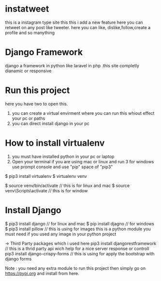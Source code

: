 # instatweet
this is a instagram type site this  this i add a new feature here you can retweet on any post like tweeter. here you can like, dislike,follow,create a profile and so manything

# Django Framework  
django a framework in python like laravel in php .this site completly dianamic or responsive 

#  Run this project

here you have two to open this.
1. you can create a virtual envirment where you can run this whiout effect your pc or paths 
2. you can direct install django in your pc 

#  How to install virtualenv
1. you must have installed python in your pc or laptop
2. Open your terminal if you are using mac or linux and run 
3 for windows use prompt console  and use "pip" space of "pip3"

 $ pip3 install virtualenv
 $ virtualenv venv  
 
 $ source venv/bin/activate   // this is for linux and mac
 $ source venv\Scripts\activate   // this is for window
 
 #  Install Django 
 
 $ pip3 install django // for linux and mac
 $ pip install djagno // for windows
 $ pip3 install pillow  // this is using for images  this is a python module you must need if you used any image in your python project 
 
 -> Third Party packages which i used here 
 pip3 install djangorestframework  // this is a thrid party api wich help for a nice server response or controll 
 pip3 install django-crispy-forms  // this is using for apply the bootstrap with django forms 
 
 Note : you need any extra module to run this project then simply go on  https://pypi.org  and install from here. 
 
 
 
 
 
 
 
 
 

